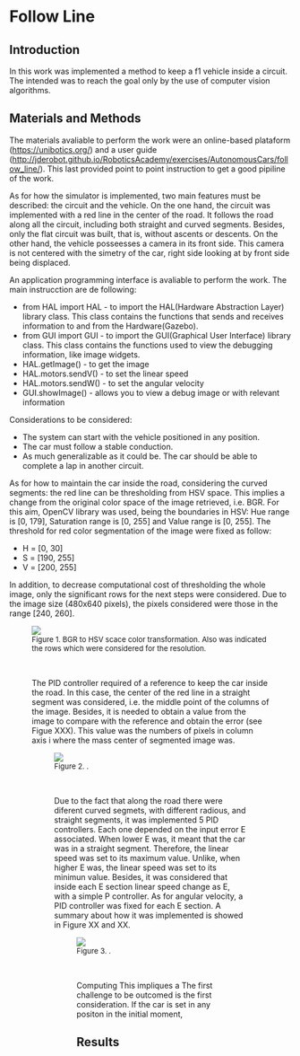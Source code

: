 # Follow Line
## Introduction
In this work was implemented a method to keep a f1 vehicle inside a circuit. The intended was to reach the goal only by the use of computer vision algorithms. 
## Materials and Methods
The materials avaliable to perform the work were an online-based plataform (https://unibotics.org/) and a user guide (http://jderobot.github.io/RoboticsAcademy/exercises/AutonomousCars/follow_line/). This last provided point to point instruction to get a good pipiline of the work. 

As for how the simulator is implemented, two main features must be described: the circuit and the vehicle. On the one hand, the circuit was implemented with a red line in the center of the road. It follows the road along all the circuit, including both straight and curved segments. Besides, only the flat circuit was built, that is, without ascents or descents. On the other hand, the vehicle posseesses a camera in its front side. This camera is not centered with the simetry of the car, right side looking at by front side being displaced.

An application programming interface is avaliable to perform the work. The main instrucction are de following: 
- from HAL import HAL - to import the HAL(Hardware Abstraction Layer) library class. This class contains the functions that sends and receives information to and from the Hardware(Gazebo).
- from GUI import GUI - to import the GUI(Graphical User Interface) library class. This class contains the functions used to view the debugging information, like image widgets.
- HAL.getImage() - to get the image
- HAL.motors.sendV() - to set the linear speed
- HAL.motors.sendW() - to set the angular velocity
- GUI.showImage() - allows you to view a debug image or with relevant information

Considerations to be considered:
- The system can start with the vehicle positioned in any position.
- The car must follow a stable conduction. 
- As much generalizable as it could be. The car should be able to complete a lap in another circuit.

As for how to maintain the car inside the road, considering the curved segments: the red line can be thresholding from HSV space. This implies a change from the original color space of the image retrieved,  i.e. BGR. For this aim, OpenCV library was used, being the boundaries in HSV: Hue range is [0, 179], Saturation range is [0, 255] and Value range is [0, 255]. The threshold for red color segmentation of the image were fixed as follow: 

- H = [0, 30]
- S = [190, 255]
- V = [200, 255]

In addition, to decrease computational cost of thresholding the whole image, only the significant rows for the next steps were considered. Due to the image size (480x640 pixels), the pixels considered were those in the range [240, 260].

<figure>
    <img src= 'https://user-images.githubusercontent.com/37750255/111031240-bb2eaa80-8406-11eb-993f-722424f343f7.png' />
    <font size="2">
    <figcaption> Figure 1. BGR to HSV scace color transformation. Also was indicated the rows which were considered for the resolution.
    </figcaption>
    </font>

&nbsp; 

The PID controller required of a reference to keep the car inside the road. In this case, the center of the red line in a straight segment was considered, i.e. the middle point of the columns of the image. Besides, it is needed to obtain a value from the image to compare with the reference and obtain the error (see Figue XXX). This value was the numbers of pixels in column axis i where the mass center of segmented image was.

<figure>
    <img src= 'https://user-images.githubusercontent.com/37750255/111072120-76c00f00-84d9-11eb-811c-e8c911280143.png' />
    <font size="2">
    <figcaption> Figure 2. .
    </figcaption>
    </font>

&nbsp;

Due to the fact that along the road there were diferent curved segmets, with different radious, and straight segments, it was implemented 5 PID controllers. Each one depended on the input error E associated. When lower E was, it meant that the car was in a straight segment. Therefore, the linear speed was set to its maximum value. Unlike, when higher E was, the linear speed was set to its minimun value. Besides, it was considered that inside each E section linear speed change as E, with a simple P controller. As for angular velocity, a PID controller was fixed for each E section. A summary about how it was implemented is showed in Figure XX and XX.

<figure>
    <img src= 'https://user-images.githubusercontent.com/37750255/111079227-5902a200-84f9-11eb-9bd2-917f7578a93d.png' />
    <font size="2">
    <figcaption> Figure 3. .
    </figcaption>
    </font>

&nbsp; 






Computing 
This impliques a 
The first challenge to be outcomed is the first consideration. If the car is set in any positon in the initial moment, 


## Results
